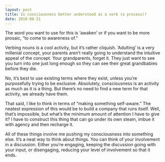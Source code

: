 ```yaml
---
layout: post
title: Is consciousness better understood as a verb (a process)?
date: 2018-08-21
---
```


<p>The word you want to use for this is ‘awaken’ or if you want to be more prosaic, “to come to awareness of.”</p><p>Verbing nouns is a cool activity, but it’s rather cliquish. ‘Adulting’ is a very millenial concept, your parents aren’t really going to understand the intuitive appeal of the concept. Your grandparents, forget it. They just want to see you turn into one just long enough so they can see their great grandbabies before they die.</p><p>No, it’s best to use existing terms where they exist, unless you’re purposefully trying to be exclusive. Absolutely, consciousness is an activity as much as it is a thing. But there’s no need to find a new term for that activity, we already have them.</p><p>That said, I like to think in terms of “making something self-aware.” The neatest expression of this would be to build a company that runs itself. Well, that’s impossible, but what’s the minimum amount of attention I have to give it? I have to construct this thing that can go under its own steam, imbue it with agency and then recharge it.</p><p>All of these things involve me pushing my consciousness into something else. It’s a neat way to think about things. You can think of your involvement in a discussion. Either you’re engaging, keeping the discussion going with your input, or disengaging, reducing your level of involvement so that it ends.</p>
